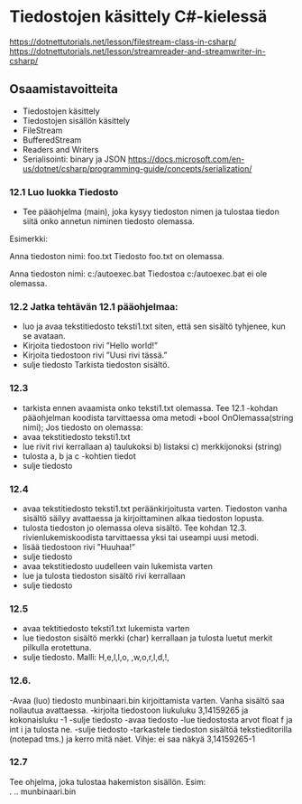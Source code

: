 # Tiedostojen käsittely C#-kielessä  
  
https://dotnettutorials.net/lesson/filestream-class-in-csharp/  
https://dotnettutorials.net/lesson/streamreader-and-streamwriter-in-csharp/

## Osaamistavoitteita
- Tiedostojen käsittely
- Tiedostojen sisällön käsittely
- FileStream
- BufferedStream
- Readers and Writers
- Serialisointi:
binary ja JSON
https://docs.microsoft.com/en-us/dotnet/csharp/programming-guide/concepts/serialization/  
  
  
### 12.1 Luo luokka Tiedosto

- Tee pääohjelma (main), joka kysyy tiedoston nimen ja 
tulostaa tiedon siitä onko annetun niminen tiedosto olemassa.

Esimerkki:

Anna tiedoston nimi: foo.txt
Tiedosto foo.txt on olemassa.

Anna tiedoston nimi: c:/autoexec.bat
Tiedostoa c:/autoexec.bat ei ole olemassa.


### 12.2 Jatka tehtävän 12.1 pääohjelmaa:
- luo ja avaa tekstitiedosto teksti1.txt siten, että sen sisältö tyhjenee, kun se avataan.
- Kirjoita tiedostoon rivi ”Hello world!”
- Kirjoita tiedostoon rivi ”Uusi rivi tässä.”
- sulje tiedosto
Tarkista tiedoston sisältö.

### 12.3
- tarkista ennen avaamista onko teksti1.txt olemassa. Tee 12.1 -kohdan pääohjelman koodista tarvittaessa oma metodi +bool OnOlemassa(string nimi);
Jos tiedosto on olemassa:
- avaa tekstitiedosto teksti1.txt
- lue rivit rivi kerrallaan a) taulukoksi b) listaksi c) merkkijonoksi (string)
- tulosta a, b ja c -kohtien tiedot
- sulje tiedosto

### 12.4
- avaa tekstitiedosto teksti1.txt peräänkirjoitusta varten. Tiedoston vanha sisältö säilyy avattaessa ja kirjoittaminen alkaa tiedoston lopusta.
- tulosta tiedoston jo olemassa oleva sisältö. Tee kohdan 12.3. rivienlukemiskoodista tarvittaessa yksi tai useampi uusi metodi.
- lisää tiedostoon rivi ”Huuhaa!”
- sulje tiedosto
- avaa tekstitiedosto uudelleen vain lukemista varten
- lue ja tulosta tiedoston sisältö rivi kerrallaan
- sulje tiedosto

### 12.5 
- avaa tektitiedosto teksti1.txt lukemista varten
- lue tiedoston sisältö merkki (char) kerrallaan ja tulosta luetut merkit pilkulla erotettuna.
- sulje tiedosto.
Malli:
H,e,l,l,o, ,w,o,r,l,d,!,

### 12.6. 
-Avaa (luo) tiedosto munbinaari.bin kirjoittamista varten. Vanha sisältö saa nollautua avattaessa.
-kirjoita tiedostoon liukuluku 3,14159265 ja kokonaisluku -1
-sulje tiedosto
-avaa tiedosto
-lue tiedostosta arvot float f ja int i ja tulosta ne.
-sulje tiedosto
-tarkastele tiedoston sisältöä tekstieditorilla (notepad tms.) ja kerro mitä näet. Vihje: ei saa näkyä 3,14159265-1

### 12.7
Tee ohjelma, joka tulostaa hakemiston sisällön.
Esim:  
.
..
munbinaari.bin


